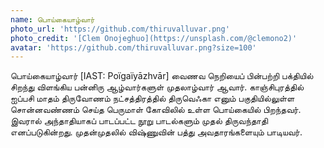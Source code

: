 ```yaml
---
name: பொய்கையாழ்வார்
photo_url: 'https://github.com/thiruvalluvar.png'
photo_credit: '[Clem Onojeghuo](https://unsplash.com/@clemono2)'
avatar: 'https://github.com/thiruvalluvar.png?size=100'
---
```

பொய்கையாழ்வார் [IAST: Poïgaïyāzhvār] வைணவ நெறியைப் பின்பற்றி பக்தியில் சிறந்து விளங்கிய பன்னிரு ஆழ்வார்களுள் முதலாழ்வார் ஆவார். காஞ்சிபுரத்தில் ஐப்பசி மாதம் திருவோணம் நட்சத்திரத்தில் திருவெஃகா எனும் பகுதியில்லுள்ள சொன்னவண்ணம் செய்த பெருமாள் கோவிலில் உள்ள பொய்கையில் பிறந்தவர். இவரால் அந்தாதியாகப் பாடப்பட்ட நூறு பாடல்களும் முதல் திருவந்தாதி எனப்படுகின்றது. முதன்முதலில் விஷ்ணுவின் பத்து அவதாரங்களையும் பாடியவர்.